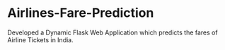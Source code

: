 # Airlines-Fare-Prediction
Developed a Dynamic Flask Web Application which predicts the fares of Airline Tickets in India.

